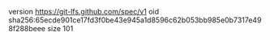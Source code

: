 version https://git-lfs.github.com/spec/v1
oid sha256:65ecde901ce17fd3f0be43e945a1d8596c62b053bb985e0b7317e498f288beee
size 101

